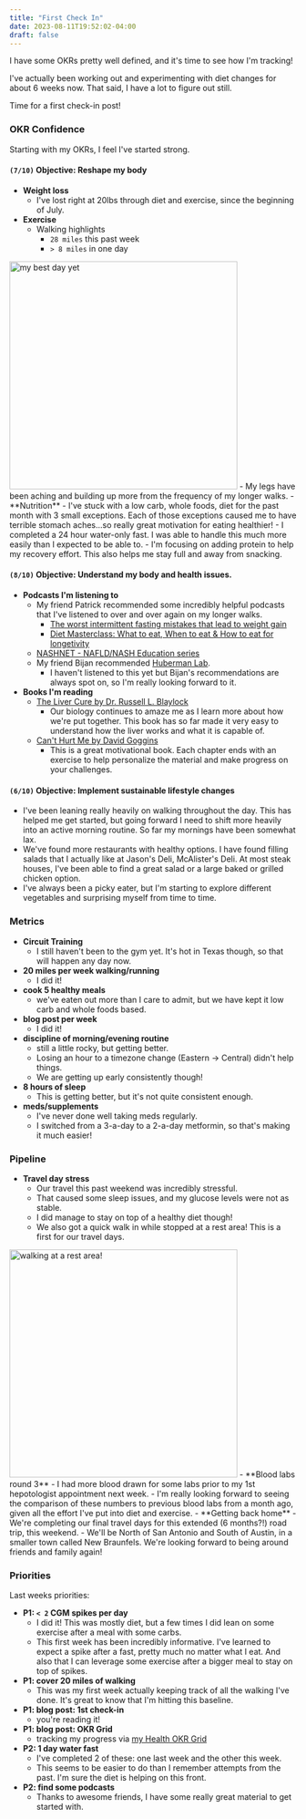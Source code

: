 ```yaml
---
title: "First Check In"
date: 2023-08-11T19:52:02-04:00
draft: false
---
```


I have some OKRs pretty well defined, and it's time to see how I'm tracking!

I've actually been working out and experimenting with diet changes for about
6 weeks now.  That said, I have a lot to figure out still.

Time for a first check-in post!

### OKR Confidence

Starting with my OKRs, I feel I've started strong.

#### `(7/10)` Objective: Reshape my body
  - **Weight loss**
    - I've lost right at 20lbs through diet and exercise, since the beginning of July.
  - **Exercise**
    - Walking highlights
      - `28 miles` this past week
      - `> 8 miles` in one day
<img src="/images/2023-08-08-my-best-day-yet.jpeg" alt="my best day yet" width="400" />
    - My legs have been aching and building up more from the frequency of my longer walks.
  - **Nutrition**
    - I've stuck with a low carb, whole foods, diet for the past month with 3 small exceptions.  Each of those exceptions caused me to have terrible stomach aches...so really great motivation for eating healthier!
    - I completed a 24 hour water-only fast.  I was able to handle this much more easily than I expected to be able to.
    - I'm focusing on adding protein to help my recovery effort.  This also helps me stay full and away from snacking.

#### `(8/10)` Objective: Understand my body and health issues.
  - **Podcasts I'm listening to**
    - My friend Patrick recommended some incredibly helpful podcasts that I've listened to over and over again on my longer walks.
      - [The worst intermittent fasting mistakes that lead to weight gain](https://podcasts.apple.com/us/podcast/impact-theory-with-tom-bilyeu/id1191775648?i=1000614113249)
      - [Diet Masterclass: What to eat, When to eat & How to eat for longetivity](https://podcasts.apple.com/us/podcast/impact-theory-with-tom-bilyeu/id1191775648?i=1000609775759)
    - [NASHNET - NAFLD/NASH Education series](https://podcasts.apple.com/us/podcast/nafld-nash-education-series/id1515385740)
    - My friend Bijan recommended [Huberman Lab](https://podcasts.apple.com/us/podcast/huberman-lab/id1545953110).
      - I haven't listened to this yet but Bijan's recommendations are always spot on, so I'm really looking forward to it.
  - **Books I'm reading**
    - [The Liver Cure by Dr. Russell L. Blaylock](https://a.co/d/gGP9UEr)
      - Our biology continues to amaze me as I learn more about how we're put together.  This book has so far made it very easy to understand how the liver works and what it is capable of.
    - [Can't Hurt Me by David Goggins](https://www.amazon.com/dp/B07H453KGH?ref_=cm_sw_r_cp_ud_dp_KBRPRZMSEQC3S46YKZD6)
      - This is a great motivational book.  Each chapter ends with an exercise to help personalize the material and make progress on your challenges.

#### `(6/10)` Objective: Implement sustainable lifestyle changes
  - I've been leaning really heavily on walking throughout the day.  This has helped me get started, but going forward I need to shift more heavily into an active morning routine.  So far my mornings have been somewhat lax.
  - We've found more restaurants with healthy options.  I have found filling salads that I actually like at Jason's Deli, McAlister's Deli.  At most steak houses, I've been able to find a great salad or a large baked or grilled chicken option.
  - I've always been a picky eater, but I'm starting to explore different vegetables and surprising myself from time to time.


### Metrics

- <span class="metric-red">**Circuit Training**</span>
  - I still haven't been to the gym yet.  It's hot in Texas though, so that will happen any day now.
- <span class="metric-green">**20 miles per week walking/running**</span>
  - I did it!
- <span class="metric-yellow">**cook 5 healthy meals**</span>
  - we've eaten out more than I care to admit, but we have kept it low carb and whole foods based.
- <span class="metric-green">**blog post per week**</span>
  - I did it!
- <span class="metric-yellow">**discipline of morning/evening routine**</span>
  - still a little rocky, but getting better.
  - Losing an hour to a timezone change (Eastern -> Central) didn't help things.
  - We are getting up early consistently though!
- <span class="metric-yellow">**8 hours of sleep**</span>
  - This is getting better, but it's not quite consistent enough.
- <span class="metric-green">**meds/supplements**</span>
  - I've never done well taking meds regularly.
  - I switched from a 3-a-day to a 2-a-day metformin, so that's making it much easier!


### Pipeline

- **Travel day stress**
  - Our travel this past weekend was incredibly stressful.
  - That caused some sleep issues, and my glucose levels were not as stable.
  - I did manage to stay on top of a healthy diet though!
  - We also got a quick walk in while stopped at a rest area! This is a first for our travel days.
<img src="/images/2023-08-12-walking-at-a-rest-area.jpg" alt="walking at a rest area!" width="400" />
- **Blood labs round 3**
  - I had more blood drawn for some labs prior to my 1st hepotologist appointment next week.
  - I'm really looking forward to seeing the comparison of these numbers to previous blood labs from a month ago, given all the effort I've put into diet and exercise.
- **Getting back home**
  - We're completing our final travel days for this extended (6 months?!) road trip, this weekend.
  - We'll be North of San Antonio and South of Austin, in a smaller town called New Braunfels.  We're looking forward to being around friends and family again!

### Priorities

Last weeks priorities:
- **P1: `< 2` CGM spikes per day**
  - I did it!  This was mostly diet, but a few times I did lean on some exercise after a meal with some carbs.
  - This first week has been incredibly informative.  I've learned to expect a spike after a fast, pretty much no matter what I eat.  And also that I can leverage some exercise after a bigger meal to stay on top of spikes.
- **P1: cover 20 miles of walking**
  - This was my first week actually keeping track of all the walking I've done.  It's great to know that I'm hitting this baseline.
- **P1: blog post: 1st check-in**
  - you're reading it!
- **P1: blog post: OKR Grid**
  - tracking my progress via [my Health OKR Grid](/posts/okr-grids-for-health/)
- **P2: 1 day water fast**
  - I've completed 2 of these: one last week and the other this week.
  - This seems to be easier to do than I remember attempts from the past.  I'm sure the diet is helping on this front.
- **P2: find some podcasts**
  - Thanks to awesome friends, I have some really great material to get started with.

